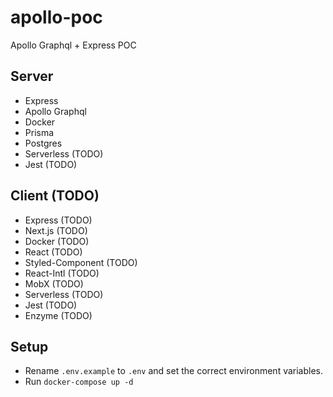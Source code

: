 # apollo-poc

Apollo Graphql + Express POC

## Server

- Express
- Apollo Graphql
- Docker
- Prisma
- Postgres
- Serverless (TODO)
- Jest (TODO)

## Client (TODO)

- Express (TODO)
- Next.js (TODO)
- Docker (TODO)
- React (TODO)
- Styled-Component (TODO)
- React-Intl (TODO)
- MobX (TODO)
- Serverless (TODO)
- Jest (TODO)
- Enzyme (TODO)

## Setup

- Rename `.env.example` to `.env` and set the correct environment variables.
- Run `docker-compose up -d`
